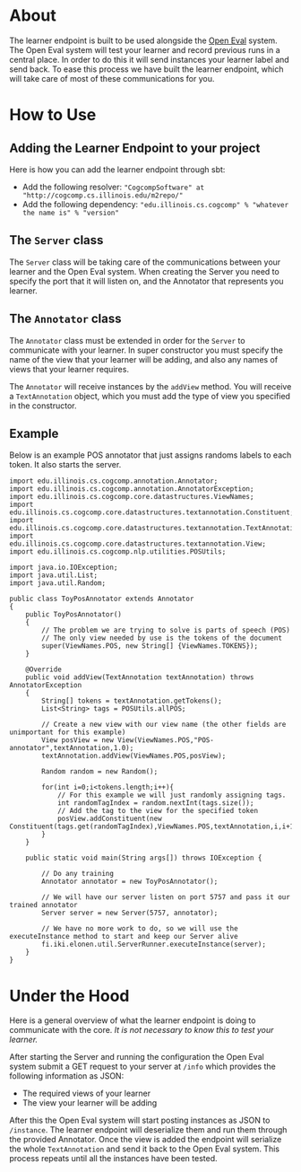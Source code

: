 # About

The learner endpoint is built to be used alongside the [Open Eval](https://github.com/IllinoisCogComp/open-eval) system. The Open 
Eval system will test your learner and record previous runs in a central place. In order to do this it will send instances your learner label and send back. To ease this process we have built the learner endpoint, which will take care of most of these communications for you. 

# How to Use

## Adding the Learner Endpoint to your project

Here is how you can add the learner endpoint through sbt:
 - Add the following resolver: `"CogcompSoftware" at "http://cogcomp.cs.illinois.edu/m2repo/"`
 - Add the following dependency: `"edu.illinois.cs.cogcomp" % "whatever the name is" % "version"`

## The `Server` class

The `Server` class will be taking care of the communications between your learner and the Open Eval system. When creating the Server you need to specify the port that it will listen on, and the Annotator that represents you learner.

## The `Annotator` class

The `Annotator` class must be extended in order for the `Server` to communicate with your learner. In super constructor you must specify the name of the view that your learner will be adding, and also any names of views that your learner requires.

The `Annotator` will receive instances by the `addView` method. You will receive a `TextAnnotation` object, which you must add the type of view you specified in the constructor.

## Example

Below is an example POS annotator that just assigns randoms labels to each token. It also starts the server.

    import edu.illinois.cs.cogcomp.annotation.Annotator;
    import edu.illinois.cs.cogcomp.annotation.AnnotatorException;
    import edu.illinois.cs.cogcomp.core.datastructures.ViewNames;
    import edu.illinois.cs.cogcomp.core.datastructures.textannotation.Constituent;
    import edu.illinois.cs.cogcomp.core.datastructures.textannotation.TextAnnotation;
    import edu.illinois.cs.cogcomp.core.datastructures.textannotation.View;
    import edu.illinois.cs.cogcomp.nlp.utilities.POSUtils;
    
    import java.io.IOException;
    import java.util.List;
    import java.util.Random;
    
    public class ToyPosAnnotator extends Annotator
    {
        public ToyPosAnnotator()
        {
            // The problem we are trying to solve is parts of speech (POS)
            // The only view needed by use is the tokens of the document
            super(ViewNames.POS, new String[] {ViewNames.TOKENS});
        }
    
        @Override
        public void addView(TextAnnotation textAnnotation) throws AnnotatorException
        {
            String[] tokens = textAnnotation.getTokens();
            List<String> tags = POSUtils.allPOS;
    
            // Create a new view with our view name (the other fields are unimportant for this example)
            View posView = new View(ViewNames.POS,"POS-annotator",textAnnotation,1.0);
            textAnnotation.addView(ViewNames.POS,posView);
    
            Random random = new Random();
    
            for(int i=0;i<tokens.length;i++){
                // For this example we will just randomly assigning tags.
                int randomTagIndex = random.nextInt(tags.size());
                // Add the tag to the view for the specified token
                posView.addConstituent(new Constituent(tags.get(randomTagIndex),ViewNames.POS,textAnnotation,i,i+1));
            }
        }
    
        public static void main(String args[]) throws IOException {
    
            // Do any training
            Annotator annotator = new ToyPosAnnotator();
    
            // We will have our server listen on port 5757 and pass it our trained annotator
            Server server = new Server(5757, annotator);
    
            // We have no more work to do, so we will use the executeInstance method to start and keep our Server alive
            fi.iki.elonen.util.ServerRunner.executeInstance(server);
        }
    }

# Under the Hood

Here is a general overview of what the learner endpoint is doing to communicate with the core. *It is not necessary to know this to test your learner.*

After starting the Server and running the configuration the Open Eval system submit a GET request to your server at `/info` which provides the following information as JSON:

 - The required views of your learner
 - The view your learner will be adding

After this the Open Eval system will start posting instances as JSON to `/instance`.  The learner endpoint will deserialize them and run them through the provided Annotator. Once the view is added the endpoint will serialize the whole `TextAnnotation` and send it back to the Open Eval system. This process repeats until all the instances have been tested.
